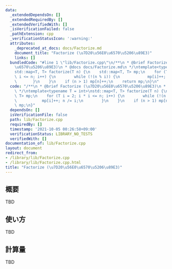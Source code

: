 ```yaml
---
data:
  _extendedDependsOn: []
  _extendedRequiredBy: []
  _extendedVerifiedWith: []
  _isVerificationFailed: false
  _pathExtension: cpp
  _verificationStatusIcon: ':warning:'
  attributes:
    _deprecated_at_docs: docs/Factorize.md
    document_title: "Factorize (\u7D20\u56E0\u6570\u5206\u89E3)"
    links: []
  bundledCode: "#line 1 \"lib/Factorize.cpp\"\n/**\n * @brief Factorize (\u7D20\u56E0\
    \u6570\u5206\u89E3)\n * @docs docs/Factorize.md\n */\ntemplate<typename T = int>\n\
    std::map<T, T> factorize(T n) {\n    std::map<T, T> mp;\n    for (T i = 2; i *\
    \ i <= n; i++) {\n        while (!(n % i)) {\n            mp[i]++; n /= i;\n \
    \       }\n    }\n    if (n > 1) mp[n]++;\n    return mp;\n}\n"
  code: "/**\n * @brief Factorize (\u7D20\u56E0\u6570\u5206\u89E3)\n * @docs docs/Factorize.md\n\
    \ */\ntemplate<typename T = int>\nstd::map<T, T> factorize(T n) {\n    std::map<T,\
    \ T> mp;\n    for (T i = 2; i * i <= n; i++) {\n        while (!(n % i)) {\n \
    \           mp[i]++; n /= i;\n        }\n    }\n    if (n > 1) mp[n]++;\n    return\
    \ mp;\n}"
  dependsOn: []
  isVerificationFile: false
  path: lib/Factorize.cpp
  requiredBy: []
  timestamp: '2021-10-05 00:26:58+09:00'
  verificationStatus: LIBRARY_NO_TESTS
  verifiedWith: []
documentation_of: lib/Factorize.cpp
layout: document
redirect_from:
- /library/lib/Factorize.cpp
- /library/lib/Factorize.cpp.html
title: "Factorize (\u7D20\u56E0\u6570\u5206\u89E3)"
---
```

## 概要

TBD

## 使い方

TBD

## 計算量

TBD